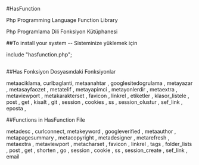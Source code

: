 #HasFunction

Php Programming Language Function Library

Php Programlama Dili Fonksiyon Kütüphanesi


##To install your system -- Sisteminize yüklemek için

include "hasfunction.php";

##
<?php
include "hasfunction.php";
?>
##Has Fonksiyon Dosyasındaki Fonksiyonlar


metaaciklama,
curlbaglanti,
metaanahtar ,
googlesitedogrulama ,
metayazar ,
metasayfaozet , 
metatelif , 
metayapimci , 
metayonlerdir ,
metaextra ,
metaviewport ,
metakarakterset , 
favicon , 
linkrel , 
etiketler , 
klasor_listele , 
post , 
get , 
kisalt ,
git ,
session ,
cookies ,
ss ,
session_olustur , 
sef_link ,
eposta ,

##Functions in HasFunction File

metadesc , 
curlconnect,
metakeyword , 
googleverified ,
metaauthor ,
metapagesummary ,
metacopyright , 
metadesigner , 
metarefresh , 
metaextra , 
metaviewport , 
metacharset , 
favicon , 
linkrel , 
tags , 
folder_lists , 
post , 
get , 
shorten , 
go ,
session , 
cookie , 
ss , 
session_create , 
sef_link , 
email
